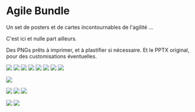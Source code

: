 # Agile Bundle

Un set de posters et de cartes incontournables de l'agilité ... 

C'est ici et nulle part ailleurs.

Des PNGs prêts à imprimer, et à plastifier si nécessaire. 
Et le PPTX original, pour des customisations éventuelles.

![](Cartes-Emoticons/emoticons.jpg)
![](Cartes-Planning-Poker/planning-poker.jpg)
![](Cartes-Cognitive-Biases/cognitive-biases.jpg)
![](Cartes-Meetings-ELMO/elmo1.jpg)
![](Cartes-Meteo/meteo.jpg)
![](Cartes-Photolangage/Photolangage.png)
![](Cartes-Scrum-Master/scrum-master.jpg)
![](Web-Links/Agile-Pattern-Cards.jpg)

![](Cartes-Planning-Poker-XL/planning-poker-xl.png)

![](Agile-Kakemonos/Agile-Kakemono-InAction.png)
![](Agile-Kakemonos/Extended-Scrum-InAction.png)
![](Agile-Kakemonos/Lean-Kanban-InAction.png)

![](Team-Feedbacks-A3/Team-Feedbacks-InAction.jpg)
![](Team-NikoNikoWeek-A3/Team-NikoNikoWeek-InAction.jpg)
